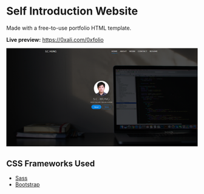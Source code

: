 # Self Introduction Website

Made with a free-to-use portfolio HTML template.

**Live preview:** https://0xali.com/0xfolio

![0xFolio preview](https://github.com/ajiehung/Self-Intro/blob/main/img/Readme.png)

## CSS Frameworks Used

- [Sass](https://sass-lang.com/)
- [Bootstrap](https://getbootstrap.com/)

